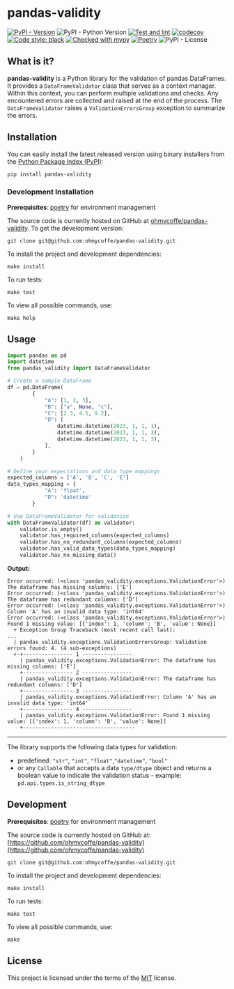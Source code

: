 # pandas-validity
[![PyPI - Version](https://img.shields.io/pypi/v/pandas-validity)](https://pypi.org/project/pandas-validity/)
![PyPI - Python Version](https://img.shields.io/pypi/pyversions/pandas-validity)
[![Test and lint](https://github.com/ohmycoffe/pandas-validity/actions/workflows/test.yml/badge.svg?branch=main)](https://github.com/ohmycoffe/pandas-validity/actions/workflows/test.yml?query=branch%3Amain)
[![codecov](https://codecov.io/gh/ohmycoffe/pandas-validity/graph/badge.svg?token=4K6RV6E9JX)](https://codecov.io/gh/ohmycoffe/pandas-validity)
[![Code style: black](https://img.shields.io/badge/code%20style-black-000000.svg)](https://github.com/psf/black)
[![Checked with mypy](https://www.mypy-lang.org/static/mypy_badge.svg)](https://mypy-lang.org/)
[![Poetry](https://img.shields.io/endpoint?url=https://python-poetry.org/badge/v0.json)](https://python-poetry.org/)
![PyPI - License](https://img.shields.io/pypi/l/organize-photos)

## What is it?

**pandas-validity** is a Python library for the validation of pandas DataFrames. It provides a `DataFrameValidator` class that serves as a context manager. Within this context, you can perform multiple validations and checks. Any encountered errors are collected and raised at the end of the process. The `DataFrameValidator` raises a `ValidationErrorsGroup` exception to summarize the errors.

## Installation

You can easily install the latest released version using binary installers from the [Python Package Index (PyPI)](https://pypi.org/project/pandas-validity):

```sh
pip install pandas-validity
```

### Development Installation

**Prerequisites**: [poetry](https://python-poetry.org/) for environment management 

The source code is currently hosted on GitHub at [ohmycoffe/pandas-validity](https://github.com/ohmycoffe/pandas-validity). To get the development version:

```shell
git clone git@github.com:ohmycoffe/pandas-validity.git
```

To install the project and development dependencies:

```shell
make install 
```

To run tests:

```shell
make test 
```

To view all possible commands, use:

```shell
make help
```

## Usage
```python
import pandas as pd
import datetime
from pandas_validity import DataFrameValidator

# Create a sample DataFrame
df = pd.DataFrame(
        {
            "A": [1, 2, 3],
            "B": ["a", None, "c"],
            "C": [2.3, 4.5, 9.2],
            "D": [
                datetime.datetime(2023, 1, 1, 1),
                datetime.datetime(2023, 1, 1, 2),
                datetime.datetime(2023, 1, 1, 3),
            ],
        }
    )

# Define your expectations and data type mappings
expected_columns = ['A', 'B', 'C', 'E']
data_types_mapping = {
            "A": 'float',
            "D": 'datetime'
        }

# Use DataFrameValidator for validation
with DataFrameValidator(df) as validator:
    validator.is_empty()
    validator.has_required_columns(expected_columns)
    validator.has_no_redundant_columns(expected_columns)
    validator.has_valid_data_types(data_types_mapping)
    validator.has_no_missing_data()
```

**Output:**

```shell
Error occurred: (<class 'pandas_validity.exceptions.ValidationError'>) The dataframe has missing columns: ['E']
Error occurred: (<class 'pandas_validity.exceptions.ValidationError'>) The dataframe has redundant columns: ['D']
Error occurred: (<class 'pandas_validity.exceptions.ValidationError'>) Column 'A' has an invalid data type: 'int64'
Error occurred: (<class 'pandas_validity.exceptions.ValidationError'>) Found 1 missing value: [{'index': 1, 'column': 'B', 'value': None}]
  + Exception Group Traceback (most recent call last):
...
  | pandas_validity.exceptions.ValidationErrorsGroup: Validation errors found: 4. (4 sub-exceptions)
  +-+---------------- 1 ----------------
    | pandas_validity.exceptions.ValidationError: The dataframe has missing columns: ['E']
    +---------------- 2 ----------------
    | pandas_validity.exceptions.ValidationError: The dataframe has redundant columns: ['D']
    +---------------- 3 ----------------
    | pandas_validity.exceptions.ValidationError: Column 'A' has an invalid data type: 'int64'
    +---------------- 4 ----------------
    | pandas_validity.exceptions.ValidationError: Found 1 missing value: [{'index': 1, 'column': 'B', 'value': None}]
    +------------------------------------
```
---

The library supports the following data types for validation:
- predefined: `"str"`, `"int"`, `"float"`,`"datetime"`, `"bool"`
- or any `Callable` that accepts a data `type/dtype` object and returns a boolean value to indicate the validation status - example: `pd.api.types.is_string_dtype`


## Development
**Prerequisites**: [poetry](https://python-poetry.org/) for environment management 

The source code is currently hosted on GitHub at:
[https://github.com/ohmycoffe/pandas-validity](https://github.com/ohmycoffe/pandas-validity)

```shell
git clone git@github.com:ohmycoffe/pandas-validity.git
```
To install the project and development dependencies:
```shell
make install 
```
To run tests:
```shell
make test 
```
To view all possible commands, use:
```shell
make 
```
## License
This project is licensed under the terms of the [MIT](LICENSE) license.

